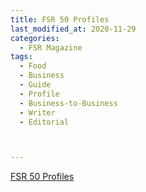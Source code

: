 ```yaml
---
title: FSR 50 Profiles
last_modified_at: 2020-11-29
categories:
  - FSR Magazine
tags:
  - Food
  - Business
  - Guide
  - Profile
  - Business-to-Business
  - Writer
  - Editorial 



---
```


[FSR 50 Profiles](http://www.omagdigital.com/publication/?i=513494&ver=html5&p=38)
